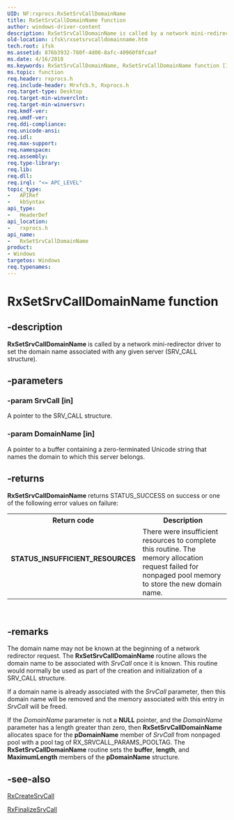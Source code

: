 ```yaml
---
UID: NF:rxprocs.RxSetSrvCallDomainName
title: RxSetSrvCallDomainName function
author: windows-driver-content
description: RxSetSrvCallDomainName is called by a network mini-redirector driver to set the domain name associated with any given server (SRV_CALL structure).
old-location: ifsk\rxsetsrvcalldomainname.htm
tech.root: ifsk
ms.assetid: 876b3932-780f-4d00-8afc-40960f8fcaaf
ms.date: 4/16/2018
ms.keywords: RxSetSrvCallDomainName, RxSetSrvCallDomainName function [Installable File System Drivers], ifsk.rxsetsrvcalldomainname, rxprocs/RxSetSrvCallDomainName, rxref_f6d23374-7565-4922-8f1c-222886e3a90c.xml
ms.topic: function
req.header: rxprocs.h
req.include-header: Mrxfcb.h, Rxprocs.h
req.target-type: Desktop
req.target-min-winverclnt: 
req.target-min-winversvr: 
req.kmdf-ver: 
req.umdf-ver: 
req.ddi-compliance: 
req.unicode-ansi: 
req.idl: 
req.max-support: 
req.namespace: 
req.assembly: 
req.type-library: 
req.lib: 
req.dll: 
req.irql: "<= APC_LEVEL"
topic_type:
-	APIRef
-	kbSyntax
api_type:
-	HeaderDef
api_location:
-	rxprocs.h
api_name:
-	RxSetSrvCallDomainName
product:
- Windows
targetos: Windows
req.typenames: 
---
```


# RxSetSrvCallDomainName function


## -description


<b>RxSetSrvCallDomainName</b> is called by a network mini-redirector driver to set the domain name associated with any given server (SRV_CALL structure).


## -parameters




### -param SrvCall [in]

A pointer to the SRV_CALL structure. 


### -param DomainName [in]

A pointer to a buffer containing a zero-terminated Unicode string that names the domain to which this server belongs. 


## -returns



<b>RxSetSrvCallDomainName</b> returns STATUS_SUCCESS on success or one of the following error values on failure: 

<table>
<tr>
<th>Return code</th>
<th>Description</th>
</tr>
<tr>
<td width="40%">
<dl>
<dt><b>STATUS_INSUFFICIENT_RESOURCES</b></dt>
</dl>
</td>
<td width="60%">
There were insufficient resources to complete this routine. The memory allocation request failed for nonpaged pool memory to store the new domain name.

</td>
</tr>
</table>
 




## -remarks



The domain name may not be known at the beginning of a network redirector request. The <b>RxSetSrvCallDomainName</b> routine allows the domain name to be associated with <i>SrvCall</i> once it is known. This routine would normally be used as part of the creation and initialization of a SRV_CALL structure.

If a domain name is already associated with the <i>SrvCall</i> parameter, then this domain name will be removed and the memory associated with this entry in <i>SrvCall</i> will be freed.

If the <i>DomainName</i> parameter is not a <b>NULL</b> pointer, and the <i>DomainName</i> parameter has a length greater than zero, then <b>RxSetSrvCallDomainName</b> allocates space for the <b>pDomainName</b> member of <i>SrvCall</i> from nonpaged pool with a pool tag of RX_SRVCALL_PARAMS_POOLTAG. The <b>RxSetSrvCallDomainName</b> routine sets the <b>buffer</b>, <b>length</b>, and <b>MaximumLength</b> members of the <b>pDomainName</b> structure. 




## -see-also




<a href="https://msdn.microsoft.com/library/windows/hardware/ff554370">RxCreateSrvCall</a>



<a href="https://msdn.microsoft.com/library/windows/hardware/ff554426">RxFinalizeSrvCall</a>
 

 

